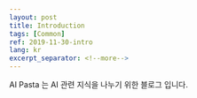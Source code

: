 ```yaml
---
layout: post
title: Introduction
tags: [Common]
ref: 2019-11-30-intro
lang: kr
excerpt_separator: <!--more-->
---
```


AI Pasta 는 AI 관련 지식을 나누기 위한 블로그 입니다.
